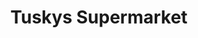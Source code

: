 ---
title: "Tuskys Supermarket"
url: /nairobi/tuskys-supermarket-kenyatta-avenue/
shop: supermarket
---
